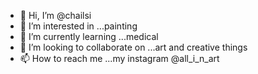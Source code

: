 - 👋 Hi, I’m @chailsi
- 👀 I’m interested in ...painting 
- 🌱 I’m currently learning ...medical 
- 💞️ I’m looking to collaborate on ...art and creative things 
- 📫 How to reach me ...my instagram @all_i_n_art 

<!---
chailsi/chailsi is a ✨ special ✨ repository because its `README.md` (this file) appears on your GitHub profile.
You can click the Preview link to take a look at your changes.
--->
